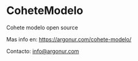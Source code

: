 # CoheteModelo
Cohete modelo open source

Mas info en:
https://argonur.com/cohete-modelo/

Contacto:
info@argonur.com
